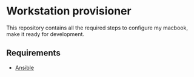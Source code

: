 # Workstation provisioner

This repository contains all the required steps to configure my macbook, make it ready for development.

## Requirements

- [Ansible](https://docs.ansible.com/ansible/latest/installation_guide/intro_installation.html)

